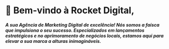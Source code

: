 # 👋 Bem-vindo à Rocket Digital,

##### A sua Agência de Marketing Digital de excelência! Nós somos a faísca que impulsiona o seu sucesso. Especializados em lançamentos estratégicos e no aprimoramento de negócios locais, estamos aqui para elevar a sua marca a alturas inimagináveis.


